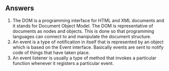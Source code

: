 ## Answers
1. The DOM is a programming interface for HTML and XML documents and it stands for Document Object Model.  The DOM is representative of documents as nodes and objects.  This is done so that programming languages can connect to and manipulate the document structure.
2. An event is a type of notification in itself that is represented by an object which is based on the Event interface.  Basically events are sent to notify code of things that have taken place.
3. An event listener is usually a type of method that invokes a particular function whenever it registers a particular event.  